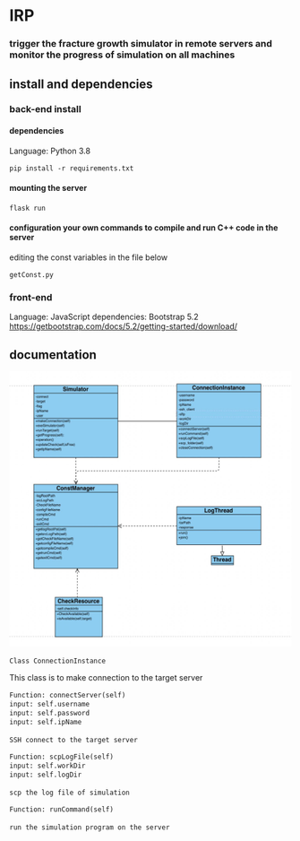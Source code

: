 # IRP
### trigger the fracture growth simulator in remote servers and monitor the progress of simulation on all machines

## install and dependencies
### back-end install
#### dependencies
Language: Python 3.8
```
pip install -r requirements.txt
```
#### mounting the server
```
flask run
```
#### configuration your own commands to compile and run C++ code in the server
editing the const variables in the file below
```
getConst.py
```

### front-end
Language: JavaScript
dependencies: Bootstrap 5.2
https://getbootstrap.com/docs/5.2/getting-started/download/

## documentation
![image](UML.png)
```
Class ConnectionInstance
```
This class is to make connection to the target server

```
Function: connectServer(self)
input: self.username
input: self.password
input: self.ipName

SSH connect to the target server
```

```
Function: scpLogFile(self)
input: self.workDir
input: self.logDir

scp the log file of simulation
```

```
Function: runCommand(self)

run the simulation program on the server
```